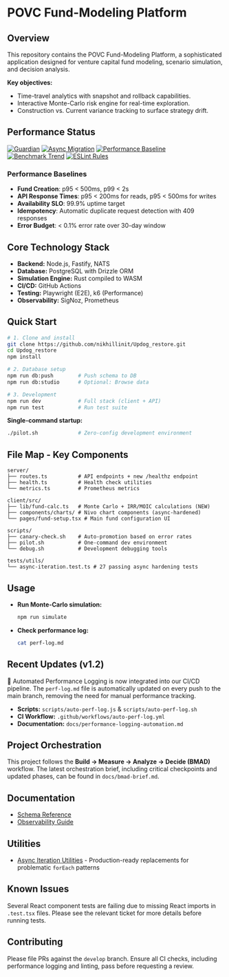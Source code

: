 # POVC Fund-Modeling Platform

## Overview

This repository contains the POVC Fund-Modeling Platform, a sophisticated application designed for venture capital fund modeling, scenario simulation, and decision analysis.

**Key objectives:**

* Time-travel analytics with snapshot and rollback capabilities.
* Interactive Monte-Carlo risk engine for real-time exploration.
* Construction vs. Current variance tracking to surface strategy drift.

## Performance Status

[![Guardian](https://github.com/nikhillinit/Updog_restore/actions/workflows/guardian.yml/badge.svg)](https://github.com/nikhillinit/Updog_restore/actions/workflows/guardian.yml)
[![Async Migration](https://img.shields.io/badge/dynamic/json?url=https://gist.githubusercontent.com/raw/28e11ae43a0f276ed3f9e22c0202101e/progress.json&query=$.migration&label=async%20migration&color=blue)](./ASYNC_HARDENING_OPTIMIZATION_EVALUATION.md)
[![Performance Baseline](https://img.shields.io/badge/perf_baseline-automated-blue)](https://github.com/nikhillinit/Updog_restore/actions/workflows/perf-baseline.yml)
[![Benchmark Trend](https://img.shields.io/badge/benchmark_tracking-active-success)](https://github.com/nikhillinit/Updog_restore/tree/gh-pages/dev/bench)
[![ESLint Rules](https://img.shields.io/badge/eslint_async-enforced-orange)](./eslint-rules/no-async-array-methods.js)

### Performance Baselines
- **Fund Creation**: p95 < 500ms, p99 < 2s
- **API Response Times**: p95 < 200ms for reads, p95 < 500ms for writes
- **Availability SLO**: 99.9% uptime target
- **Idempotency**: Automatic duplicate request detection with 409 responses
- **Error Budget**: < 0.1% error rate over 30-day window

## Core Technology Stack

* **Backend:** Node.js, Fastify, NATS
* **Database:** PostgreSQL with Drizzle ORM
* **Simulation Engine:** Rust compiled to WASM
* **CI/CD:** GitHub Actions
* **Testing:** Playwright (E2E), k6 (Performance)
* **Observability:** SigNoz, Prometheus

## Quick Start

```bash
# 1. Clone and install
git clone https://github.com/nikhillinit/Updog_restore.git
cd Updog_restore
npm install

# 2. Database setup
npm run db:push        # Push schema to DB
npm run db:studio      # Optional: Browse data

# 3. Development
npm run dev            # Full stack (client + API)
npm run test           # Run test suite
```

**Single-command startup:**
```bash
./pilot.sh             # Zero-config development environment
```

## File Map - Key Components

```
server/
├── routes.ts          # API endpoints + new /healthz endpoint
├── health.ts          # Health check utilities
└── metrics.ts         # Prometheus metrics

client/src/
├── lib/fund-calc.ts   # Monte Carlo + IRR/MOIC calculations (NEW)
├── components/charts/ # Nivo chart components (async-hardened)
└── pages/fund-setup.tsx # Main fund configuration UI

scripts/
├── canary-check.sh    # Auto-promotion based on error rates
├── pilot.sh           # One-command dev environment
└── debug.sh           # Development debugging tools

tests/utils/
└── async-iteration.test.ts # 27 passing async hardening tests
```

## Usage

* **Run Monte-Carlo simulation:**

  ```bash
  npm run simulate
  ```
* **Check performance log:**

  ```bash
  cat perf-log.md
  ```

## Recent Updates (v1.2)

🚀 Automated Performance Logging is now integrated into our CI/CD pipeline. The `perf-log.md` file is automatically updated on every push to the main branch, removing the need for manual performance tracking.

* **Scripts:** `scripts/auto-perf-log.js` & `scripts/auto-perf-log.sh`
* **CI Workflow:** `.github/workflows/auto-perf-log.yml`
* **Documentation:** `docs/performance-logging-automation.md`

## Project Orchestration

This project follows the **Build → Measure → Analyze → Decide (BMAD)** workflow. The latest orchestration brief, including critical checkpoints and updated phases, can be found in `docs/bmad-brief.md`.

## Documentation

- [Schema Reference](docs/schema.md)
- [Observability Guide](docs/observability.md)

## Utilities

- [Async Iteration Utilities](docs/dev/async-iteration.md) - Production-ready replacements for problematic `forEach` patterns

## Known Issues

Several React component tests are failing due to missing React imports in `.test.tsx` files. Please see the relevant ticket for more details before running tests.

## Contributing

Please file PRs against the `develop` branch.
Ensure all CI checks, including performance logging and linting, pass before requesting a review.
